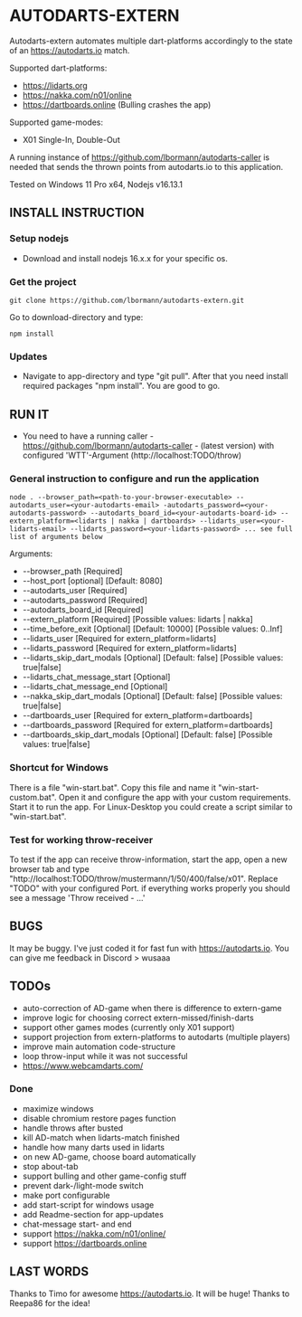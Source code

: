 # AUTODARTS-EXTERN

Autodarts-extern automates multiple dart-platforms accordingly to the state of an https://autodarts.io match. 

Supported dart-platforms:
- https://lidarts.org
- https://nakka.com/n01/online
- https://dartboards.online (Bulling crashes the app)

Supported game-modes:
- X01 Single-In, Double-Out


A running instance of https://github.com/lbormann/autodarts-caller is needed that sends the thrown points from autodarts.io to this application.


Tested on Windows 11 Pro x64, Nodejs v16.13.1


## INSTALL INSTRUCTION


### Setup nodejs

- Download and install nodejs 16.x.x for your specific os.


### Get the project

    git clone https://github.com/lbormann/autodarts-extern.git

Go to download-directory and type:

    npm install

### Updates

- Navigate to app-directory and type "git pull". After that you need install required packages "npm install". You are good to go.


## RUN IT

- You need to have a running caller - https://github.com/lbormann/autodarts-caller - (latest version) with configured 'WTT'-Argument (http://localhost:TODO/throw)

### General instruction to configure and run the application

    node . --browser_path=<path-to-your-browser-executable> --autodarts_user=<your-autodarts-email> -autodarts_password=<your-autodarts-password> --autodarts_board_id=<your-autodarts-board-id> --extern_platform=<lidarts | nakka | dartboards> --lidarts_user=<your-lidarts-email> --lidarts_password=<your-lidarts-password> ... see full list of arguments below

Arguments:
- --browser_path [Required]
- --host_port [optional] [Default: 8080]
- --autodarts_user [Required]
- --autodarts_password [Required]
- --autodarts_board_id [Required]
- --extern_platform [Required] [Possible values: lidarts | nakka]
- --time_before_exit [Optional] [Default: 10000] [Possible values: 0..Inf]
- --lidarts_user [Required for extern_platform=lidarts]
- --lidarts_password [Required for extern_platform=lidarts]
- --lidarts_skip_dart_modals [Optional] [Default: false] [Possible values: true|false]
- --lidarts_chat_message_start [Optional]
- --lidarts_chat_message_end [Optional]
- --nakka_skip_dart_modals [Optional] [Default: false] [Possible values: true|false]
- --dartboards_user [Required for extern_platform=dartboards]
- --dartboards_password [Required for extern_platform=dartboards]
- --dartboards_skip_dart_modals [Optional] [Default: false] [Possible values: true|false]


### Shortcut for Windows

There is a file "win-start.bat". Copy this file and name it "win-start-custom.bat". Open it and configure the app with your custom requirements. Start it to run the app.
For Linux-Desktop you could create a script similar to "win-start.bat".

### Test for working throw-receiver

To test if the app can receive throw-information, start the app, open a new browser tab and type "http://localhost:TODO/throw/mustermann/1/50/400/false/x01". Replace "TODO" with your configured Port.
if everything works properly you should see a message 'Throw received - ...'


## BUGS

It may be buggy. I've just coded it for fast fun with https://autodarts.io. You can give me feedback in Discord > wusaaa


## TODOs
- auto-correction of AD-game when there is difference to extern-game
- improve logic for choosing correct extern-missed/finish-darts
- support other games modes (currently only X01 support)
- support projection from extern-platforms to autodarts (multiple players)
- improve main automation code-structure
- loop throw-input while it was not successful
- https://www.webcamdarts.com/


### Done
- maximize windows
- disable chromium restore pages function
- handle throws after busted
- kill AD-match when lidarts-match finished
- handle how many darts used in lidarts
- on new AD-game, choose board automatically
- stop about-tab
- support bulling and other game-config stuff
- prevent dark-/light-mode switch
- make port configurable
- add start-script for windows usage
- add Readme-section for app-updates
- chat-message start- and end
- support https://nakka.com/n01/online/
- support https://dartboards.online


## LAST WORDS
Thanks to Timo for awesome https://autodarts.io. It will be huge!
Thanks to Reepa86 for the idea!

